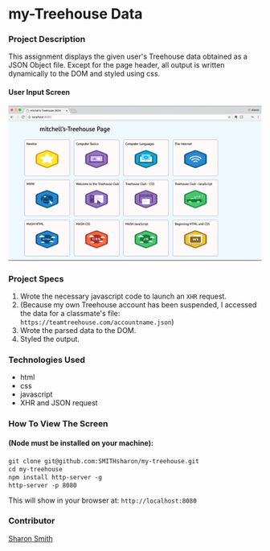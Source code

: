 # my-Treehouse Data

### Project Description 
This assignment displays the given user's Treehouse data obtained as a JSON Object file. Except for the page header, all output is written dynamically to the DOM and styled using css.
#### User Input Screen
![my-Treehouse Output Screen](https://raw.githubusercontent.com/SMITHsharon/my-treehouse/screen/screen/my-Treehouse%20screen%20grab.png)

### Project Specs
1. Wrote the necessary javascript code to launch an `XHR` request.
2. (Because my own Treehouse account has been suspended, I accessed the data for a classmate's file: `https://teamtreehouse.com/accountname.json`)
3. Wrote the parsed data to the DOM.
4. Styled the output. 


### Technologies Used
- html
- css
- javascript
- XHR and JSON request


### How To View The Screen 
#### (Node must be installed on your machine):
```
git clone git@github.com:SMITHsharon/my-treehouse.git
cd my-treehouse
npm install http-server -g
http-server -p 8080
```

This will show in your browser at: `http://localhost:8080`

### Contributor
[Sharon Smith](https://github.com/SMITHsharon)
